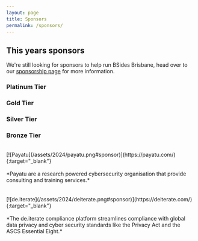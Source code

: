 ```yaml
---
layout: page
title: Sponsors
permalink: /sponsors/
---
```


## This years sponsors
We're still looking for sponsors to help run BSides Brisbane, head over to our [sponsorship page](/sponsorship.html) for more information.

### Platinum Tier

### Gold Tier

### Silver Tier

### Bronze Tier
<br />
[![Payatu](/assets/2024/payatu.png#sponsor)](https://payatu.com/){:target="_blank"}
<br /><br />
*Payatu are a research powered cybersecurity organisation that provide consulting and training services.*
<br /><br /><br />
[![de.iterate](/assets/2024/deiterate.png#sponsor)](https://deiterate.com/){:target="_blank"}
<br /><br />
*The de.iterate compliance platform streamlines compliance with global data privacy and cyber security standards like the Privacy Act and the ASCS Essential Eight.*
